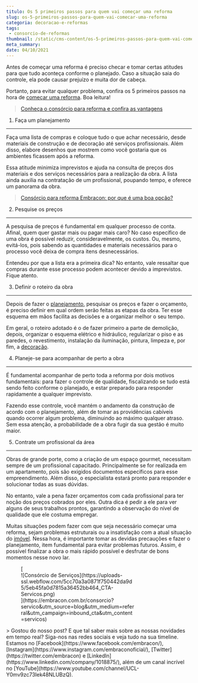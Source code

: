 ```yaml
---
titulo: Os 5 primeiros passos para quem vai começar uma reforma
slug: os-5-primeiros-passos-para-quem-vai-comecar-uma-reforma
categoria: decoracao-e-reformas
tags:
 - consorcio-de-reformas
thumbnail: /static/cms-content/os-5-primeiros-passos-para-quem-vai-comecar-uma-reforma.jpeg
meta_summary: 
date: 04/10/2021
---
```

Antes de começar uma reforma é preciso checar e tomar certas atitudes para que tudo aconteça conforme o planejado. Caso a situação saia do controle, ela pode causar prejuízo e muita dor de cabeça.

Portanto, para evitar qualquer problema, confira os 5 primeiros passos na hora de [começar uma reforma](https://www.embracon.com.br/blog/quer-reformar-sua-casa-nos-temos-5-dicas-para-voce-se-inspirar). Boa leitura!

> [Conheça o consórcio para reforma e confira as vantagens](https://www.embracon.com.br/blog/conheca-o-consorcio-para-reforma-e-confira-as-vantagens)

1. Faça um planejamento
-----------------------

Faça uma lista de compras e coloque tudo o que achar necessário, desde materiais de construção e de decoração até serviços profissionais. Além disso, elabore desenhos que mostrem como você gostaria que os ambientes ficassem após a reforma.

Essa atitude minimiza imprevistos e ajuda na consulta de preços dos materiais e dos serviços necessários para a realização da obra. A lista ainda auxilia na contratação de um profissional, poupando tempo, e oferece um panorama da obra.

> [Consórcio para reforma Embracon: por que é uma boa opção?](https://www.embracon.com.br/blog/consorcio-para-reforma-embracon-por-que-e-uma-boa-opcao)

2. Pesquise os preços
---------------------

A pesquisa de preços é fundamental em qualquer processo de conta. Afinal, quem quer gastar mais ou pagar mais caro? No caso específico de uma obra é possível reduzir, consideravelmente, os custos. Ou, mesmo, evitá-los, pois sabendo as quantidades e materiais necessários para o processo você deixa de compra itens desnecessários.

Entendeu por que a lista era a primeira dica? No entanto, vale ressaltar que compras durante esse processo podem acontecer devido a imprevistos. Fique atento.

3. Definir o roteiro da obra
----------------------------

Depois de fazer o [planejamento](https://www.embracon.com.br/blog/afinal-vale-a-pena-fazer-um-consorcio-para-reformar-a-casa), pesquisar os preços e fazer o orçamento, é preciso definir em qual ordem serão feitas as etapas da obra. Ter esse esquema em mãos facilita as decisões e a organizar melhor o seu tempo.

Em geral, o roteiro adotado é o de fazer primeiro a parte de demolição, depois, organizar o esquema elétrico e hidráulico, regularizar o piso e as paredes, o revestimento, instalação da iluminação, pintura, limpeza e, por fim, a [decoração](https://www.embracon.com.br/blog/saiba-o-que-e-tendencia-em-decoracao-de-quarto-de-casal).

4. Planeje-se para acompanhar de perto a obra
---------------------------------------------

É fundamental acompanhar de perto toda a reforma por dois motivos fundamentais: para fazer o controle de qualidade, fiscalizando se tudo está sendo feito conforme o planejado, e estar preparado para responder rapidamente a qualquer imprevisto.

Fazendo esse controle, você mantém o andamento da construção de acordo com o planejamento, além de tomar as providências cabíveis quando ocorrer algum problema, diminuindo ao máximo qualquer atraso. Sem essa atenção, a probabilidade de a obra fugir da sua gestão é muito maior.

5. Contrate um profissional da área
-----------------------------------

Obras de grande porte, como a criação de um espaço gourmet, necessitam sempre de um profissional capacitado. Principalmente se for realizada em um apartamento, pois são exigidos documentos específicos para esse empreendimento. Além disso, o especialista estará pronto para responder e solucionar todas as suas dúvidas.

No entanto, vale a pena fazer orçamentos com cada profissional para ter noção dos preços cobrados por eles. Outra dica é pedir a ele para ver alguns de seus trabalhos prontos, garantindo a observação do nível de qualidade que ele costuma empregar.

Muitas situações podem fazer com que seja necessário começar uma reforma, sejam problemas estruturais ou a insatisfação com a atual situação do [imóvel](https://www.embracon.com.br/blog/8-dicas-compra-primeiro-imovel). Nessa hora, é importante tomar as devidas precauções e fazer o planejamento, item fundamental para evitar problemas futuros. Assim, é possível finalizar a obra o mais rápido possível e desfrutar de bons momentos nesse novo lar.

<figure class="w-richtext-figure-type-image w-richtext-align-center" style="max-width:310px">[<div>![Consórcio de Serviços](https://uploads-ssl.webflow.com/5cc70a3a0871f750442da9d5/5eb45fa0d7815a36452bb464_CTA-Servicos.png)</div>](https://embracon.com.br/consorcio?servico&utm_source=blog&utm_medium=referral&utm_campaign=inbound_cta&utm_content=servicos)</figure>> Gostou do nosso post? E que tal saber mais sobre as nossas novidades em tempo real? Siga-nos nas redes sociais e veja tudo na sua timeline. Estamos no [Facebook](https://www.facebook.com/embracon/), [Instagram](https://www.instagram.com/embraconoficial/), [Twitter](https://twitter.com/embracon) e [LinkedIn](https://www.linkedin.com/company/1018875/), além de um canal incrível no [YouTube](https://www.youtube.com/channel/UCL-Y0mv9zc73Iek48NLUBzQ).
